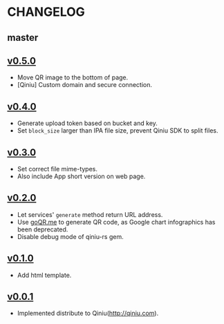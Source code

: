 # CHANGELOG

## master

## [v0.5.0](https://github.com/linjunpop/blast_off/tree/v0.5.0)

* Move QR image to the bottom of page.
* [Qiniu] Custom domain and secure connection.

## [v0.4.0](https://github.com/linjunpop/blast_off/tree/v0.4.0)

* Generate upload token based on bucket and key.
* Set `block_size` larger than IPA file size, prevent Qiniu SDK to split files.

## [v0.3.0](https://github.com/linjunpop/blast_off/tree/v0.3.0)

* Set correct file mime-types.
* Also include App short version on web page.

## [v0.2.0](https://github.com/linjunpop/blast_off/tree/v0.2.0)

* Let services' `generate` method return URL address.
* Use [goQR.me](http://goqr.me) to generate QR code, as Google chart infographics has been deprecated.
* Disable debug mode of qiniu-rs gem.

## [v0.1.0](https://github.com/linjunpop/blast_off/tree/v0.1.0)

* Add html template.

## [v0.0.1](https://github.com/linjunpop/blast_off/tree/v0.0.1)

* Implemented distribute to Qiniu(http://qiniu.com).

